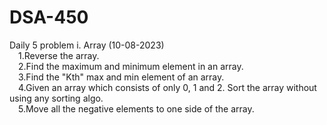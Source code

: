 # DSA-450
Daily 5 problem
i. Array (10-08-2023)<br>
    &emsp;1.Reverse the array.<br>
    &emsp;2.Find the maximum and minimum element in an array.<br>
    &emsp;3.Find the "Kth" max and min element of an array.<br>
    &emsp;4.Given an array which consists of only 0, 1 and 2. Sort the array without using any sorting algo.<br>
    &emsp;5.Move all the negative elements to one side of the array.<br>
